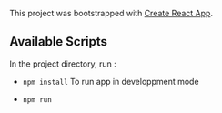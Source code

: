 This project was bootstrapped with [Create React App](https://github.com/facebook/create-react-app).

## Available Scripts

In the project directory, run :

- `npm install`
To run app in developpment mode

- `npm run `
